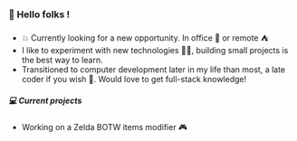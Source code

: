 ### 👋 Hello folks ! 

- :boom: Currently looking for a new opportunity. In office  :office: or remote  :tent: 
- I like to experiment with new technologies :man_technologist:, building small projects is the best way to learn.
- Transitioned to computer development later in my life than most, a late coder if you wish 🌱. Would love to get full-stack knowledge! 

##### 💻 Current projects

- Working on a Zelda BOTW items modifier 🎮